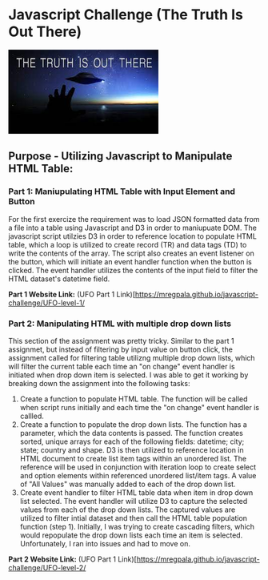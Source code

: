 
# Javascript Challenge (The Truth Is Out There)
![Ufo Image](UFO-level-1/static/images/truth_is_out_there.jpg)

## Purpose - Utilizing Javascript to Manipulate HTML Table:

### Part 1: Maniupulating HTML Table with Input Element and Button
For the first exercize the requirement was to load JSON formatted data from a file into a table using Javascript and D3 in order to maniupuate DOM.  The javascript script utilzies D3 in order to reference location to populate HTML table, which a loop is utilized to create  record (TR) and data  tags (TD) to write the contents of the array.  The script also creates an event listener on the button, which will initiate an event handler function when the button is clicked.  The event handler utilizes the contents of the input field to filter the HTML dataset's datetime field.

**Part 1 Website Link:**  (UFO Part 1 Link)[https://mregpala.github.io/javascript-challenge/UFO-level-1/


### Part 2: Manipulating HTML with multiple drop down lists
This section of the assignment was pretty tricky. Similar to the part 1 assignmet,  but instead of filtering by input value on button click, the assignment called for filtering table utilizng multiple drop down lists, which will filter the current table each time an "on change" event handler is initiated when drop down item is selected.  I was able to get it working by breaking down the assignment into the following tasks:
1.  Create a function to populate HTML table.  The function will be called when script runs initially and each time the "on change" event handler is callled.  
2. Create a function to populate the drop down lists.  The function has a parameter, which the data contents is passed.  The function creates sorted, unique arrays for each of the following fields: datetime; city; state; country and shape.  D3 is then utilized to reference location in HTML document to create list item tags within an unordered list.  The reference will be used in conjunction with iteration loop to create select and option elements within referenced unordered list/item tags.  A value of "All Values" was manually added to each of the drop down list.
3. Create event handler to filter HTML table data when item in drop down list selected.  The event handler will utilize D3 to capture the selected values from each of the drop down lists.  The captured values are utilized to filter intial dataset and then call the HTML table population function (step 1).  Initially, I was trying to create cascading filters, which would repopulate the drop down lists each time an item is selected.  Unfortunately,  I ran into issues and had to move on.

**Part 2 Website Link:**  (UFO Part 1 Link)[https://mregpala.github.io/javascript-challenge/UFO-level-2/

